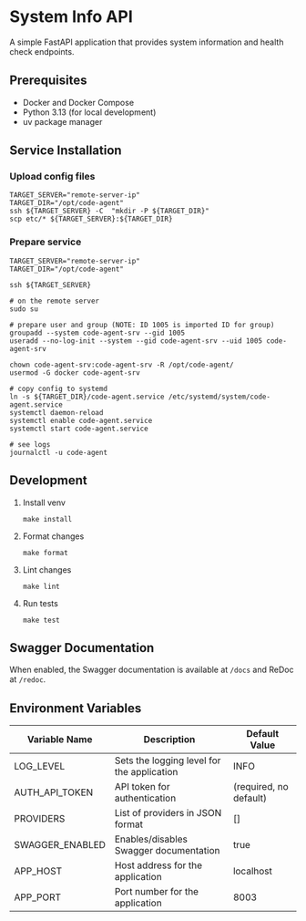 # System Info API

A simple FastAPI application that provides system information and health check endpoints.

## Prerequisites

- Docker and Docker Compose
- Python 3.13 (for local development)
- uv package manager

## Service Installation

### Upload config files
```shell
TARGET_SERVER="remote-server-ip"
TARGET_DIR="/opt/code-agent"
ssh ${TARGET_SERVER} -C  "mkdir -P ${TARGET_DIR}"
scp etc/* ${TARGET_SERVER}:${TARGET_DIR}
```

### Prepare service
```shell
TARGET_SERVER="remote-server-ip"
TARGET_DIR="/opt/code-agent"

ssh ${TARGET_SERVER}

# on the remote server
sudo su

# prepare user and group (NOTE: ID 1005 is imported ID for group)
groupadd --system code-agent-srv --gid 1005
useradd --no-log-init --system --gid code-agent-srv --uid 1005 code-agent-srv

chown code-agent-srv:code-agent-srv -R /opt/code-agent/
usermod -G docker code-agent-srv

# copy config to systemd
ln -s ${TARGET_DIR}/code-agent.service /etc/systemd/system/code-agent.service
systemctl daemon-reload
systemctl enable code-agent.service
systemctl start code-agent.service

# see logs
journalctl -u code-agent
```

## Development

1. Install venv
    ```shell
    make install
    ```
2. Format changes
   ```shell
   make format
   ```
3. Lint changes 
   ```shell
   make lint
   ```
4. Run tests 
   ```shell
   make test
   ```

## Swagger Documentation

When enabled, the Swagger documentation is available at `/docs` and ReDoc at `/redoc`.

## Environment Variables

| Variable Name   | Description                                | Default Value          |
|-----------------|--------------------------------------------|------------------------|
| LOG_LEVEL       | Sets the logging level for the application | INFO                   |
| AUTH_API_TOKEN  | API token for authentication               | (required, no default) |
| PROVIDERS       | List of providers in JSON format           | []                     |
| SWAGGER_ENABLED | Enables/disables Swagger documentation     | true                   |
| APP_HOST        | Host address for the application           | localhost              |
| APP_PORT        | Port number for the application            | 8003                   |
